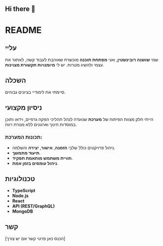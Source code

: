 ## Hi there 👋

# README

## עליי
שמי **שושנה רובינשטין**, ואני **מפתחת תוכנה** מוכשרת שאוהבת לעבוד קשה, לאתגר את עצמי ולהשיג מטרות. יש לי **מיומנויות תקשורת מצוינות**.

## השכלה
סיימתי את לימודיי בציונים גבוהים.

## ניסיון מקצועי
הייתי חלק מצוות הפיתוח של **מערכת** שנועדה לנהל תהליכי הפקה גרפיים, וידאו ותוכן במוסדות חינוך וארגונים ללא מטרת רווח. 

### תכונות המערכת:
- ניהול פרויקטים כולל שלבי **הזמנה**, **אישור**, **יצירה** והשלמה.
- **תיעוד מתמשך**.
- **חוויית משתמש מותאמת תפקיד**.
- **ניהול עומסים בזמן אמת**.

## טכנולוגיות
- **TypeScript**
- **Node.js**
- **React**
- **API (REST/GraphQL)**
- **MongoDB**

## קשר
[הכנס כאן פרטי קשר אם יש צורך]
